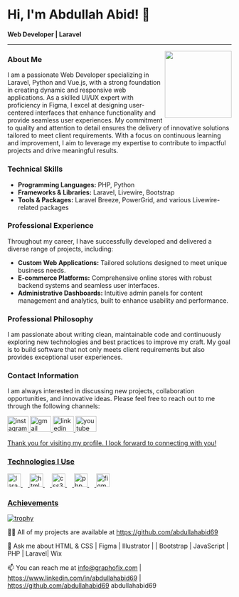 # Hi, I'm Abdullah Abid! 👋

**Web Developer | Laravel**

---
<img align="right" height="150" src="https://avatars.githubusercontent.com/u/92378512?v=4" />

### About Me
I am a passionate Web Developer specializing in Laravel, Python and Vue.js, with a strong foundation in creating dynamic and responsive web applications. As a skilled UI/UX expert with proficiency in Figma, I excel at designing user-centered interfaces that enhance functionality and provide seamless user experiences. My commitment to quality and attention to detail ensures the delivery of innovative solutions tailored to meet client requirements. With a focus on continuous learning and improvement, I aim to leverage my expertise to contribute to impactful projects and drive meaningful results.






### Technical Skills

- **Programming Languages:** PHP, Python
- **Frameworks & Libraries:** Laravel, Livewire, Bootstrap
- **Tools & Packages:** Laravel Breeze, PowerGrid, and various Livewire-related packages

### Professional Experience

Throughout my career, I have successfully developed and delivered a diverse range of projects, including:

- **Custom Web Applications:** Tailored solutions designed to meet unique business needs.
- **E-commerce Platforms:** Comprehensive online stores with robust backend systems and seamless user interfaces.
- **Administrative Dashboards:** Intuitive admin panels for content management and analytics, built to enhance usability and performance.


### Professional Philosophy

I am passionate about writing clean, maintainable code and continuously exploring new technologies and best practices to improve my craft. My goal is to build software that not only meets client requirements but also provides exceptional user experiences.

### Contact Information

I am always interested in discussing new projects, collaboration opportunities, and innovative ideas. Please feel free to reach out to me through the following channels:

<div align="left">
  <a href="https://www.instagram.com/abdullahabid393" target="_blank">
    <img src="https://raw.githubusercontent.com/maurodesouza/profile-readme-generator/master/src/assets/icons/social/instagram/default.svg" width="47" height="35" alt="instagram logo" />
  </a>
  <a href="mailto:abdullahabid.developer@gmail.com" target="_blank">
    <img src="https://raw.githubusercontent.com/maurodesouza/profile-readme-generator/master/src/assets/icons/social/gmail/default.svg" width="47" height="35" alt="gmail logo" />
  </a>
  <a href="https://www.linkedin.com/in/abdullahabid69" target="_blank">
    <img src="https://raw.githubusercontent.com/maurodesouza/profile-readme-generator/master/src/assets/icons/social/linkedin/default.svg" width="47" height="35" alt="linkedin logo" />
  </a>
  <a href="https://www.youtube.com/@touchthetech" target="_blank">
  <img src="https://raw.githubusercontent.com/maurodesouza/profile-readme-generator/master/src/assets/icons/social/youtube/default.svg" width="47" height="35" alt="youtube logo" />
</div>

Thank you for visiting my profile. I look forward to connecting with you!

### Technologies I Use

<div align="left">
  <img src="https://cdn.jsdelivr.net/gh/devicons/devicon/icons/laravel/laravel-original.svg" height="30" alt="laravel logo" />
  <img width="12" />
  <img src="https://cdn.jsdelivr.net/gh/devicons/devicon/icons/html5/html5-original.svg" height="30" alt="html5 logo" />
  <img width="12" />
  <img src="https://cdn.jsdelivr.net/gh/devicons/devicon/icons/css3/css3-original.svg" height="30" alt="css3 logo" />
  <img width="12" />
  <img src="https://cdn.jsdelivr.net/gh/devicons/devicon/icons/php/php-original.svg" height="30" alt="php logo" />
  <img width="12" />
  <img src="https://cdn.jsdelivr.net/gh/devicons/devicon/icons/figma/figma-original.svg" height="30" alt="figma logo" />
</div>

### Achievements 

[![trophy](https://github-profile-trophy.vercel.app/?username=abdullahabid69)](https://github.com/abdullahabid69/github-profile-trophy)


👨‍💻 All of my projects are available at https://github.com/abdullahabid69

💬 Ask me about HTML & CSS | Figma | Illustrator |  | Bootstrap | JavaScript | PHP | Laravel| Wix

📫 You can reach me at info@graphofix.com | https://www.linkedin.com/in/abdullahabid69 | https://github.com/abdullahabid69
abdullahabid69

